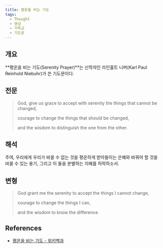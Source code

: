 ```yaml
---
title: 평온을 비는 기도
tags:
  - Thought
  - 영성
  - 기독교
  - 기도문
---
```


## 개요
**평온을 비는 기도(Serenity Prayer)**는 신학자인 라인홀트 니버(Karl Paul Reinhold Niebuhr)가 쓴 기도문이다.

## 전문
> God, give us grace to accept with serenity the things that cannot be changed,
> 
> courage to change the things that should be changed,
> 
> and the wisdom to distinguish the one from the other.

## 해석
주여, 우리에게 우리가 바꿀 수 없는 것을 평온하게 받아들이는 은혜와 바꿔야 할 것을 바꿀 수 있는 용기, 그리고 이 둘을 분별하는 지혜를 허락하소서.

## 변형
> God grant me the serenity to accept the things I cannot change,
> 
> courage to change the things I can,
> 
> and the wisdom to know the difference.

## References
- [평온을 비는 기도 - 위키백과](https://ko.wikipedia.org/wiki/평온을_비는_기도)